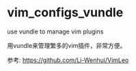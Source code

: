 # vim_configs_vundle
use vundle to manage vim plugins

用vundle来管理繁多的vim插件，非常方便。

参考: https://github.com/Li-Wenhui/VimLeo

